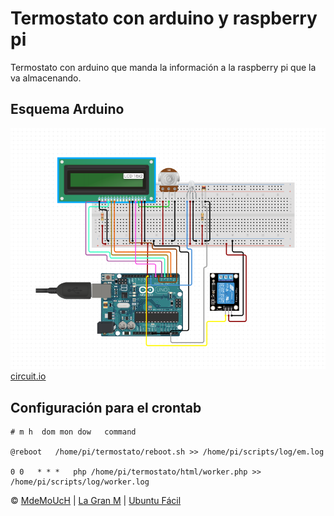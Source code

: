 # Termostato con arduino y raspberry pi
Termostato con arduino que manda la información a la raspberry pi que la va almacenando.


## Esquema Arduino

![Esquema](arduino.png)
[circuit.io](https://www.circuito.io/app?components=512,11021,149486,341099,855863,3061987)










## Configuración para el crontab

```
# m h  dom mon dow   command

@reboot   /home/pi/termostato/reboot.sh >> /home/pi/scripts/log/em.log

0 0   * * *   php /home/pi/termostato/html/worker.php >> /home/pi/scripts/log/worker.log
```




© [MdeMoUcH](http://www.twitter.com/mdemouch) | [La Gran M](http://www.lagranm.com) | [Ubuntu Fácil](http://www.ubuntufacil.com)
